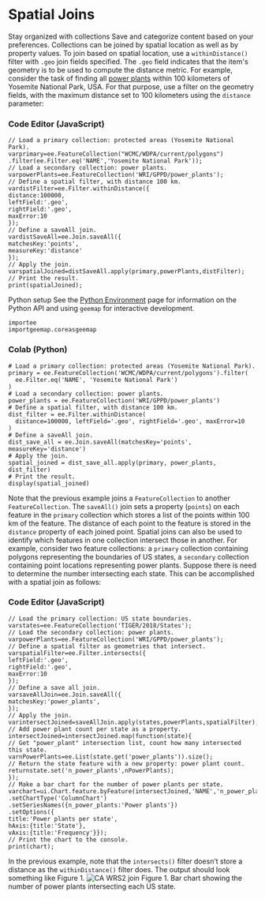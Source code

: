  
#  Spatial Joins
Stay organized with collections  Save and categorize content based on your preferences. 
Collections can be joined by spatial location as well as by property values. To join based on spatial location, use a `withinDistance()` filter with `.geo` join fields specified. The `.geo` field indicates that the item's geometry is to be used to compute the distance metric. For example, consider the task of finding all [ power plants](https://developers.google.com/earth-engine/datasets/catalog/WRI_GPPD_power_plants) within 100 kilometers of Yosemite National Park, USA. For that purpose, use a filter on the geometry fields, with the maximum distance set to 100 kilometers using the `distance` parameter:
### Code Editor (JavaScript)
```
// Load a primary collection: protected areas (Yosemite National Park).
varprimary=ee.FeatureCollection("WCMC/WDPA/current/polygons")
.filter(ee.Filter.eq('NAME','Yosemite National Park'));
// Load a secondary collection: power plants.
varpowerPlants=ee.FeatureCollection('WRI/GPPD/power_plants');
// Define a spatial filter, with distance 100 km.
vardistFilter=ee.Filter.withinDistance({
distance:100000,
leftField:'.geo',
rightField:'.geo',
maxError:10
});
// Define a saveAll join.
vardistSaveAll=ee.Join.saveAll({
matchesKey:'points',
measureKey:'distance'
});
// Apply the join.
varspatialJoined=distSaveAll.apply(primary,powerPlants,distFilter);
// Print the result.
print(spatialJoined);
```

Python setup
See the [ Python Environment](https://developers.google.com/earth-engine/guides/python_install) page for information on the Python API and using `geemap` for interactive development.
```
importee
importgeemap.coreasgeemap
```

### Colab (Python)
```
# Load a primary collection: protected areas (Yosemite National Park).
primary = ee.FeatureCollection('WCMC/WDPA/current/polygons').filter(
  ee.Filter.eq('NAME', 'Yosemite National Park')
)
# Load a secondary collection: power plants.
power_plants = ee.FeatureCollection('WRI/GPPD/power_plants')
# Define a spatial filter, with distance 100 km.
dist_filter = ee.Filter.withinDistance(
  distance=100000, leftField='.geo', rightField='.geo', maxError=10
)
# Define a saveAll join.
dist_save_all = ee.Join.saveAll(matchesKey='points', measureKey='distance')
# Apply the join.
spatial_joined = dist_save_all.apply(primary, power_plants, dist_filter)
# Print the result.
display(spatial_joined)
```

Note that the previous example joins a `FeatureCollection` to another `FeatureCollection`. The `saveAll()` join sets a property (`points`) on each feature in the `primary` collection which stores a list of the points within 100 km of the feature. The distance of each point to the feature is stored in the `distance` property of each joined point.
Spatial joins can also be used to identify which features in one collection intersect those in another. For example, consider two feature collections: a `primary` collection containing polygons representing the boundaries of US states, a `secondary` collection containing point locations representing power plants. Suppose there is need to determine the number intersecting each state. This can be accomplished with a spatial join as follows:
### Code Editor (JavaScript)
```
// Load the primary collection: US state boundaries.
varstates=ee.FeatureCollection('TIGER/2018/States');
// Load the secondary collection: power plants.
varpowerPlants=ee.FeatureCollection('WRI/GPPD/power_plants');
// Define a spatial filter as geometries that intersect.
varspatialFilter=ee.Filter.intersects({
leftField:'.geo',
rightField:'.geo',
maxError:10
});
// Define a save all join.
varsaveAllJoin=ee.Join.saveAll({
matchesKey:'power_plants',
});
// Apply the join.
varintersectJoined=saveAllJoin.apply(states,powerPlants,spatialFilter);
// Add power plant count per state as a property.
intersectJoined=intersectJoined.map(function(state){
// Get "power_plant" intersection list, count how many intersected this state.
varnPowerPlants=ee.List(state.get('power_plants')).size();
// Return the state feature with a new property: power plant count.
returnstate.set('n_power_plants',nPowerPlants);
});
// Make a bar chart for the number of power plants per state.
varchart=ui.Chart.feature.byFeature(intersectJoined,'NAME','n_power_plants')
.setChartType('ColumnChart')
.setSeriesNames({n_power_plants:'Power plants'})
.setOptions({
title:'Power plants per state',
hAxis:{title:'State'},
vAxis:{title:'Frequency'}});
// Print the chart to the console.
print(chart);
```

In the previous example, note that the `intersects()` filter doesn’t store a distance as the `withinDistance()` filter does. The output should look something like Figure 1.
![CA WRS2 join](https://developers.google.com/static/earth-engine/images/Join_example_us_power_plants.png) Figure 1. Bar chart showing the number of power plants intersecting each US state. 
